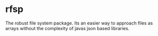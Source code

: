 # rfsp
The robust file system package. Its an easier way to approach files as arrays without the complexity of javas json based libraries.
